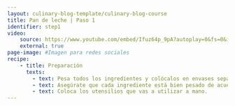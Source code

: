 ```yaml
---
layout: culinary-blog-template/culinary-blog-course
title: Pan de leche | Paso 1
identifier: step1
video: 
    source: https://www.youtube.com/embed/Ifuz64p_9pA?autoplay=0&fs=0&iv_load_policy=3&showinfo=0&rel=0&cc_load_policy=0&start=0&end=0&origin=https://youtubeembedcode.com
    external: true
page-image: #Imagen para redes sociales
recipe:
    - title: Preparación
      texts:
        - text: Pesa todos los ingredientes y colócalos en envases separados
        - text: Asegúrate que cada ingrediente está bien pesado de acuerdo a la fórmula.​ Una falla en las medidas afecta significativamente el resultado.
        - text: Coloca los utensilios que vas a utilizar a mano.
---
```



